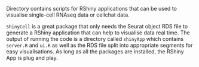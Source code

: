 Directory contains scripts for RShiny applications that can be used to visualise single-cell RNAseq data or cellchat data.

`ShinyCell` is a great package that only needs the Seurat object RDS file to generate a RShiny application that can help to visualise data real time. The output of running the code is a directory called `shinyApp` which contains `server.R` and `ui.R` as well as the RDS file split into appropriate segments for easy visualisations. As long as all the packages are installed, the RShiny App is plug and play.
